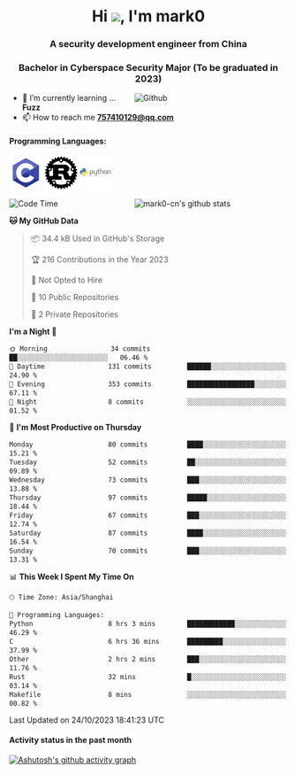 <h1 align="center">Hi <img src="https://raw.githubusercontent.com/iampavangandhi/iampavangandhi/master/gifs/Hi.gif" width="30px">, I'm mark0</h1>

<h3 align="center">A security development engineer from China</h3>
<h3 align="center">Bachelor in Cyberspace Security Major (To be graduated in 2023)</h3>

<img width="55%" align="right" alt="Github" src="https://raw.githubusercontent.com/onimur/.github/master/.resources/git-header.svg" />

<!-- - 🔭 I’m currently working on **vKarma Webapp** -->
<!-- - 💬 Ask me about ... **Web Develpoment** -->
<!-- - 😄 Employement ... **Open for intern opportunities** -->
<!-- - ⚡ Fun fact ... **Anime**❤ -->
- 🌱 I’m currently learning ... **Fuzz**
- 📫 How to reach me **757410129@qq.com**
<!-- - 📨 Or reach me **757410129@qq.com** -->

<h4>Programming Languages: </h4>
<p align="left">
 <img style="margin: auto;" src="https://raw.githubusercontent.com/sachinverma53121/sachinverma53121/master/icons/c.png" alt=c width="60" height="60"/>
 <img style="margin: auto;" src="https://raw.githubusercontent.com/mark0-cn/blog_img/master/img/202309031232124.png" alt=cplusplus width="60" height="60"/>
 <img style="margin: auto;" src="https://raw.githubusercontent.com/sachinverma53121/sachinverma53121/master/icons/python.png" alt=python width="60" height="60"/>
</p>


<img width="55%" align="right" alt="mark0-cn's github stats" src="https://github-readme-stats.vercel.app/api?username=mark0-cn&show_icons=true&hide_border=true" />

<!--START_SECTION:waka-->
![Code Time](http://img.shields.io/badge/Code%20Time-1%2C338%20hrs%2012%20mins-blue)

**🐱 My GitHub Data** 

> 📦 34.4 kB Used in GitHub's Storage 
 > 
> 🏆 216 Contributions in the Year 2023
 > 
> 🚫 Not Opted to Hire
 > 
> 📜 10 Public Repositories 
 > 
> 🔑 2 Private Repositories 
 > 
**I'm a Night 🦉** 

```text
🌞 Morning                34 commits          ██░░░░░░░░░░░░░░░░░░░░░░░   06.46 % 
🌆 Daytime                131 commits         ██████░░░░░░░░░░░░░░░░░░░   24.90 % 
🌃 Evening                353 commits         █████████████████░░░░░░░░   67.11 % 
🌙 Night                  8 commits           ░░░░░░░░░░░░░░░░░░░░░░░░░   01.52 % 
```
📅 **I'm Most Productive on Thursday** 

```text
Monday                   80 commits          ████░░░░░░░░░░░░░░░░░░░░░   15.21 % 
Tuesday                  52 commits          ██░░░░░░░░░░░░░░░░░░░░░░░   09.89 % 
Wednesday                73 commits          ███░░░░░░░░░░░░░░░░░░░░░░   13.88 % 
Thursday                 97 commits          █████░░░░░░░░░░░░░░░░░░░░   18.44 % 
Friday                   67 commits          ███░░░░░░░░░░░░░░░░░░░░░░   12.74 % 
Saturday                 87 commits          ████░░░░░░░░░░░░░░░░░░░░░   16.54 % 
Sunday                   70 commits          ███░░░░░░░░░░░░░░░░░░░░░░   13.31 % 
```


📊 **This Week I Spent My Time On** 

```text
🕑︎ Time Zone: Asia/Shanghai

💬 Programming Languages: 
Python                   8 hrs 3 mins        ████████████░░░░░░░░░░░░░   46.29 % 
C                        6 hrs 36 mins       █████████░░░░░░░░░░░░░░░░   37.99 % 
Other                    2 hrs 2 mins        ███░░░░░░░░░░░░░░░░░░░░░░   11.76 % 
Rust                     32 mins             █░░░░░░░░░░░░░░░░░░░░░░░░   03.14 % 
Makefile                 8 mins              ░░░░░░░░░░░░░░░░░░░░░░░░░   00.82 % 
```


 Last Updated on 24/10/2023 18:41:23 UTC
<!--END_SECTION:waka-->

<h4>Activity status in the past month</h4>

[![Ashutosh's github activity graph](https://github-readme-activity-graph.vercel.app/graph?username=mark0-cn&theme=dracula)](https://github.com/ashutosh00710/github-readme-activity-graph)

<!--
**mark0-cn/mark0-cn** is a ✨ _special_ ✨ repository because its `README.md` (this file) appears on your GitHub profile.

Here are some ideas to get you started:

- 🔭 I’m currently working on ...
- 🌱 I’m currently learning ...
- 👯 I’m looking to collaborate on ...
- 🤔 I’m looking for help with ...
- 💬 Ask me about ...
- 📫 How to reach me: ...
- 😄 Pronouns: ...
- ⚡ Fun fact: ...
-->
